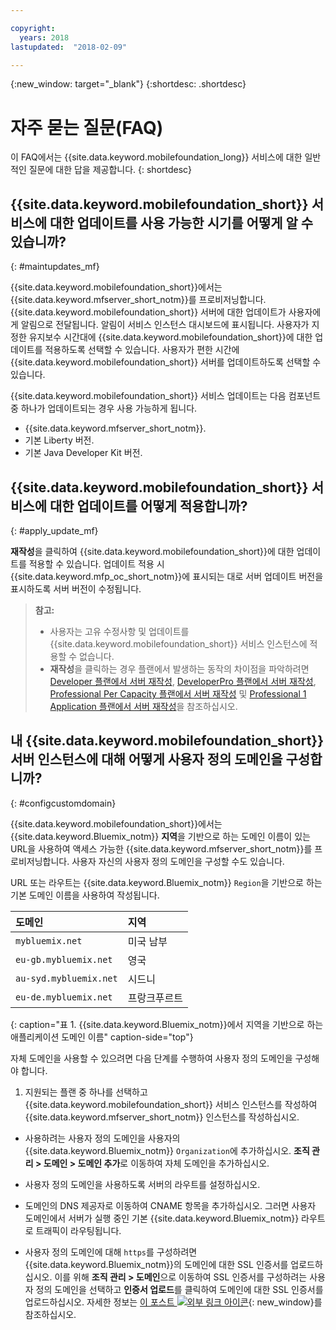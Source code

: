 ```yaml
---

copyright:
  years: 2018
lastupdated:  "2018-02-09"

---
```


{:new_window: target="_blank"}
{:shortdesc: .shortdesc}


# 자주 묻는 질문(FAQ)

이 FAQ에서는 {{site.data.keyword.mobilefoundation_long}} 서비스에 대한 일반적인 질문에 대한 답을 제공합니다.
{: shortdesc}

## {{site.data.keyword.mobilefoundation_short}} 서비스에 대한 업데이트를 사용 가능한 시기를 어떻게 알 수 있습니까?
{: #maintupdates_mf}

{{site.data.keyword.mobilefoundation_short}}에서는 {{site.data.keyword.mfserver_short_notm}}를 프로비저닝합니다. {{site.data.keyword.mobilefoundation_short}} 서버에 대한 업데이트가 사용자에게 알림으로 전달됩니다. 알림이 서비스 인스턴스 대시보드에 표시됩니다. 사용자가 지정한 유지보수 시간대에 {{site.data.keyword.mobilefoundation_short}}에 대한 업데이트를 적용하도록 선택할 수 있습니다. 사용자가 편한 시간에 {{site.data.keyword.mobilefoundation_short}} 서버를 업데이트하도록 선택할 수 있습니다.

{{site.data.keyword.mobilefoundation_short}} 서비스 업데이트는 다음 컴포넌트 중 하나가 업데이트되는 경우 사용 가능하게 됩니다.

* {{site.data.keyword.mfserver_short_notm}}.
* 기본 Liberty 버전.
* 기본 Java Developer Kit 버전.

## {{site.data.keyword.mobilefoundation_short}} 서비스에 대한 업데이트를 어떻게 적용합니까?
{: #apply_update_mf}

**재작성**을 클릭하여 {{site.data.keyword.mobilefoundation_short}}에 대한 업데이트를 적용할 수 있습니다.
업데이트 적용 시 {{site.data.keyword.mfp_oc_short_notm}}에 표시되는 대로 서버 업데이트 버전을 표시하도록 서버 버전이 수정됩니다.

> **참고:**
>  * 사용자는 고유 수정사항 및 업데이트를 {{site.data.keyword.mobilefoundation_short}} 서비스 인스턴스에 적용할 수 없습니다.
>  * **재작성**을 클릭하는 경우 플랜에서 발생하는 동작의 차이점을 파악하려면 [Developer 플랜에서 서버 재작성](c_using_mfs_p1.html#recreate_mobilefoundation_p1), [DeveloperPro 플랜에서 서버 재작성](c_using_mfs_p3.html#recreate_mobilefoundation_p3), [Professional Per Capacity 플랜에서 서버 재작성](c_using_mfs_p4.html#recreate_mobilefoundation_p4) 및 [Professional 1 Application 플랜에서 서버 재작성](c_using_mfs_p2.html#recreate_mobilefoundation_p2)을 참조하십시오.
>

## 내 {{site.data.keyword.mobilefoundation_short}} 서버 인스턴스에 대해 어떻게 사용자 정의 도메인을 구성합니까?
{: #configcustomdomain}

{{site.data.keyword.mobilefoundation_short}}에서는 {{site.data.keyword.Bluemix_notm}} **지역**을 기반으로 하는 도메인 이름이 있는 URL을 사용하여 액세스 가능한 {{site.data.keyword.mfserver_short_notm}}를 프로비저닝합니다. 사용자 자신의 사용자 정의 도메인을 구성할 수도 있습니다.

URL 또는 라우트는 {{site.data.keyword.Bluemix_notm}} `Region`을 기반으로 하는 기본 도메인 이름을 사용하여 작성됩니다.

  |도메인 |  지역  |    
  |:----- | :----- |    
  |`mybluemix.net` | 미국 남부 |    
  |`eu-gb.mybluemix.net` | 영국  |
  |`au-syd.mybluemix.net` | 시드니  |   
  |`eu-de.mybluemix.net` | 프랑크푸르트 |   
  {: caption="표 1. {{site.data.keyword.Bluemix_notm}}에서 지역을 기반으로 하는 애플리케이션 도메인 이름" caption-side="top"}

자체 도메인을 사용할 수 있으려면 다음 단계를 수행하여 사용자 정의 도메인을 구성해야 합니다.

1.	지원되는 플랜 중 하나를 선택하고 {{site.data.keyword.mobilefoundation_short}} 서비스 인스턴스를 작성하여 {{site.data.keyword.mfserver_short_notm}} 인스턴스를 작성하십시오.

+ 사용하려는 사용자 정의 도메인을 사용자의 {{site.data.keyword.Bluemix_notm}} `Organization`에 추가하십시오. **조직 관리 > 도메인 > 도메인 추가**로 이동하여 자체 도메인을 추가하십시오.

+ 사용자 정의 도메인을 사용하도록 <!--container group--> 서버의 라우트를 설정하십시오.

+ 도메인의 DNS 제공자로 이동하여 CNAME 항목을 추가하십시오. 그러면 사용자 도메인에서 <!--container group--> 서버가 실행 중인 기본 {{site.data.keyword.Bluemix_notm}} 라우트로 트래픽이 라우팅됩니다.

+ 사용자 정의 도메인에 대해 `https`를 구성하려면 {{site.data.keyword.Bluemix_notm}}의 도메인에 대한 SSL 인증서를 업로드하십시오. 이를 위해 **조직 관리 > 도메인**으로 이동하여 SSL 인증서를 구성하려는 사용자 정의 도메인을 선택하고 **인증서 업로드**를 클릭하여 도메인에 대한 SSL 인증서를 업로드하십시오. 자세한 정보는 [이 포스트 ![외부 링크 아이콘](../../icons/launch-glyph.svg "외부 링크 아이콘")](https://developer.ibm.com/bluemix/2014/09/28/ssl-certificates-bluemix-custom-domains/){: new_window}를 참조하십시오.
